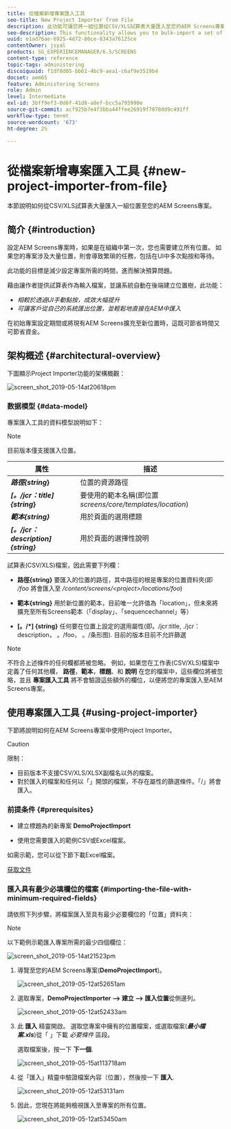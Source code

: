 ```yaml
---
title: 從檔案新增專案匯入工具
seo-title: New Project Importer from File
description: 此功能可讓您將一組位置從CSV/XLS試算表大量匯入至您的AEM Screens專案。
seo-description: This functionality allows you to bulk-import a set of locations from a CSV/XLS spreadsheet to your AEM Screens project.
uuid: e1ad76ae-6925-4d72-80ce-8343a76125ce
contentOwner: jsyal
products: SG_EXPERIENCEMANAGER/6.5/SCREENS
content-type: reference
topic-tags: administering
discoiquuid: f1df8d05-bb61-4bc9-aea1-c6af9e3519b4
docset: aem65
feature: Administering Screens
role: Admin
level: Intermediate
exl-id: 3bff9ef3-0d6f-41d8-a8ef-bcc5a795990e
source-git-commit: acf925b7e4f3bba44ffee26919f7078dd9c491ff
workflow-type: tm+mt
source-wordcount: '673'
ht-degree: 2%

---
```


# 從檔案新增專案匯入工具 {#new-project-importer-from-file}

本節說明如何從CSV/XLS試算表大量匯入一組位置至您的AEM Screens專案。

## 简介 {#introduction}

設定AEM Screens專案時，如果是在組織中第一次，您也需要建立所有位置。 如果您的專案涉及大量位置，則會導致繁瑣的任務，包括在UI中多次點按和等待。

此功能的目標是減少設定專案所需的時間，進而解決預算問題。

藉由讓作者提供試算表作為輸入檔案，並讓系統自動在後端建立位置樹，此功能：

* *相較於透過UI手動點按，成效大幅提升*
* *可讓客戶從自己的系統匯出位置，並輕鬆地直接在AEM中匯入*

在初始專案設定期間或將現有AEM Screens擴充至新位置時，這既可節省時間又可節省資金。

## 架构概述 {#architectural-overview}

下圖顯示Project Importer功能的架構概觀：

![screen_shot_2019-05-14at20618pm](assets/screen_shot_2019-05-14at20618pm.png)

### 数据模型 {#data-model}

專案匯入工具的資料模型說明如下：

>[!NOTE]
>
>目前版本僅支援匯入位置。

| **属性** | **描述** |
|---|---|
| ***路徑{string*}** | 位置的資源路徑 |
| ***[。/jcr：title] {string*}** | 要使用的範本名稱(即位置 *screens/core/templates/location*) |
| ***範本{string}*** | 用於頁面的選用標題 |
| ***[。/jcr：description] {string}*** | 用於頁面的選擇性說明 |

試算表(CSV/XLS)檔案，因此需要下列欄：

* **路徑{string}** 要匯入的位置的路徑，其中路徑的根是專案的位置資料夾(即 */foo* 將會匯入至 */content/screens/&lt;project>/locations/foo*)

* **範本{string}** 用於新位置的範本，目前唯一允許值為「location」，但未來將擴充至所有Screens範本（「display」、「sequencechannel」等）
* **[。/*] {string}** 任何要在位置上設定的選用屬性(即。/jcr:title, ./jcr：description， 。/foo， 。/条形图). 目前的版本目前不允許篩選

>[!NOTE]
>
>不符合上述條件的任何欄都將被忽略。 例如，如果您在工作表(CSV/XLS)檔案中定義了任何其他欄， **路徑**，**範本**，**標題**、和 **說明** 在您的檔案中，這些欄位將被忽略，並且 **專案匯入工具** 將不會驗證這些額外的欄位，以便將您的專案匯入至AEM Screens專案。

## 使用專案匯入工具 {#using-project-importer}

下節將說明如何在AEM Screens專案中使用Project Importer。

>[!CAUTION]
>
>限制：
>
>* 目前版本不支援CSV/XLS/XLSX副檔名以外的檔案。
>* 對於匯入的檔案和任何以「」開頭的檔案，不存在屬性的篩選條件。「/」將會匯入。
>


### 前提条件 {#prerequisites}

* 建立標題為的新專案 **DemoProjectImport**

* 使用您需要匯入的範例CSV或Excel檔案。

如需示範，您可以從下節下載Excel檔案。

[获取文件](assets/minimal-file.xls)

### 匯入具有最少必填欄位的檔案 {#importing-the-file-with-minimum-required-fields}

請依照下列步驟，將檔案匯入至具有最少必要欄位的「位置」資料夾：

>[!NOTE]
>
>以下範例示範匯入專案所需的最少四個欄位：

![screen_shot_2019-05-14at21523pm](assets/screen_shot_2019-05-14at21523pm.png)

1. 導覽至您的AEM Screens專案(**DemoProjectImport**)。

   ![screen_shot_2019-05-12at52651am](assets/screen_shot_2019-05-12at52651am.png)

1. 選取專案，**DemoProjectImporter **—>** 建立 **—>** 匯入位置**從側邊列。

   ![screen_shot_2019-05-12at52433am](assets/screen_shot_2019-05-12at52433am.png)

1. 此 **匯入** 精靈開啟。 選取您專案中擁有的位置檔案，或選取檔案(***最小檔案.xls***)從「 」下載 *必要條件* 區段。

   選取檔案後，按一下 **下一個**.

   ![screen_shot_2019-05-15at113718am](assets/screen_shot_2019-05-15at113718am.png)

1. 從「匯入」精靈中驗證檔案內容（位置），然後按一下 **匯入**.

   ![screen_shot_2019-05-12at53131am](assets/screen_shot_2019-05-12at53131am.png)

1. 因此，您現在將能夠檢視匯入至專案的所有位置。

   ![screen_shot_2019-05-12at53450am](assets/screen_shot_2019-05-12at53450am.png)
